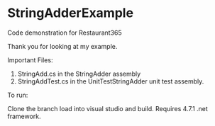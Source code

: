 # StringAdderExample
Code demonstration for Restaurant365

Thank you for looking at my example.

Important Files:

1. StringAdd.cs in the StringAdder assembly
2. StringAddTest.cs in the UnitTestStringAdder unit test assembly.

To run:

Clone the branch load into visual studio and build. Requires 4.7.1 .net framework.
